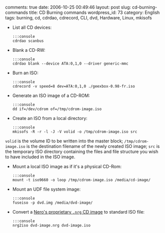 comments: true
date: 2006-10-25 00:49:46
layout: post
slug: cd-burning-commands
title: CD Burning commands
wordpress_id: 73
category: English
tags: burning, cd, cdrdao, cdrecord, CLI, dvd, Hardware, Linux, mkisofs




  * List all CD devices:


        :::console
        cdrdao scanbus







  * Blank a CD-RW:


        :::console
        cdrdao blank --device ATA:0,1,0 --driver generic-mmc







  * Burn an ISO:


        :::console
        cdrecord -v speed=8 dev=ATA:0,1,0 ./geexbox-0.98-fr.iso







  * Generate an ISO image of a CD-ROM:


        :::console
        dd if=/dev/cdrom of=/tmp/cdrom-image.iso







  * Create an ISO from a local directory:


        :::console
        mkisofs -R -r -l -J -V volid -o /tmp/cdrom-image.iso src



  `volid` is the volume ID to be written into the master block;
  `/tmp/cdrom-image.iso` is the destination filename of the newly created ISO image;
  `src` is the temporary ISO directory containing the files and file structure you wish to have included in the ISO image.



  * Mount a local ISO image as if it's a physical CD-Rom:


        :::console
        mount -t iso9660 -o loop /tmp/cdrom-image.iso /media/cd-image/







  * Mount an UDF file system image:


        :::console
        fuseiso -p dvd.img /media/dvd-image/







  * Convert a [Nero's proprietary `.nrg` CD image](http://en.wikipedia.org/wiki/NRG_(file_format)) to standard ISO file:


        :::console
        nrg2iso dvd-image.nrg dvd-image.iso







